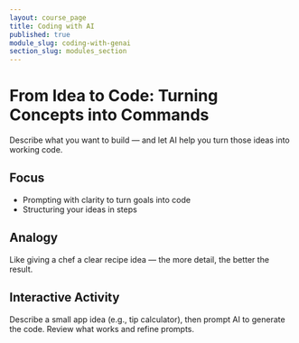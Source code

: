 ```yaml
---
layout: course_page
title: Coding with AI
published: true
module_slug: coding-with-genai
section_slug: modules_section
---
```


# From Idea to Code: Turning Concepts into Commands

Describe what you want to build — and let AI help you turn those ideas into working code.

## Focus
- Prompting with clarity to turn goals into code
- Structuring your ideas in steps

## Analogy
Like giving a chef a clear recipe idea — the more detail, the better the result.

## Interactive Activity
Describe a small app idea (e.g., tip calculator), then prompt AI to generate the code. Review what works and refine prompts.
